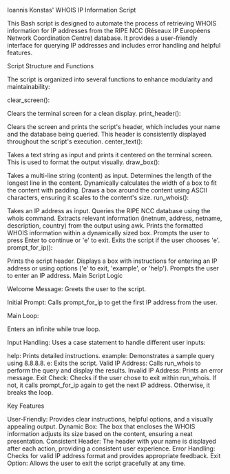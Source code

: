 Ioannis Konstas' WHOIS IP Information Script

This Bash script is designed to automate the process of retrieving WHOIS information for IP addresses from the RIPE NCC (Réseaux IP Européens Network Coordination Centre) database. It provides a user-friendly interface for querying IP addresses and includes error handling and helpful features.

Script Structure and Functions

The script is organized into several functions to enhance modularity and maintainability:

clear_screen():

Clears the terminal screen for a clean display.
print_header():

Clears the screen and prints the script's header, which includes your name and the database being queried. This header is consistently displayed throughout the script's execution.
center_text():

Takes a text string as input and prints it centered on the terminal screen. This is used to format the output visually.
draw_box():

Takes a multi-line string (content) as input.
Determines the length of the longest line in the content.
Dynamically calculates the width of a box to fit the content with padding.
Draws a box around the content using ASCII characters, ensuring it scales to the content's size.
run_whois():

Takes an IP address as input.
Queries the RIPE NCC database using the whois command.
Extracts relevant information (inetnum, address, netname, description, country) from the output using awk.
Prints the formatted WHOIS information within a dynamically sized box.
Prompts the user to press Enter to continue or 'e' to exit.
Exits the script if the user chooses 'e'.
prompt_for_ip():

Prints the script header.
Displays a box with instructions for entering an IP address or using options ('e' to exit, 'example', or 'help').
Prompts the user to enter an IP address.
Main Script Logic

Welcome Message: Greets the user to the script.

Initial Prompt: Calls prompt_for_ip to get the first IP address from the user.

Main Loop:

Enters an infinite while true loop.

Input Handling: Uses a case statement to handle different user inputs:

help: Prints detailed instructions.
example: Demonstrates a sample query using 8.8.8.8.
e: Exits the script.
Valid IP Address: Calls run_whois to perform the query and display the results.
Invalid IP Address: Prints an error message.
Exit Check: Checks if the user chose to exit within run_whois. If not, it calls prompt_for_ip again to get the next IP address. Otherwise, it breaks the loop.

Key Features

User-Friendly: Provides clear instructions, helpful options, and a visually appealing output.
Dynamic Box: The box that encloses the WHOIS information adjusts its size based on the content, ensuring a neat presentation.
Consistent Header: The header with your name is displayed after each action, providing a consistent user experience.
Error Handling: Checks for valid IP address format and provides appropriate feedback.
Exit Option: Allows the user to exit the script gracefully at any time.
